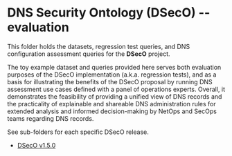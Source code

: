 # DNS Security Ontology (DSecO) -- evaluation

This folder holds the datasets, regression test queries, and DNS configuration assessment queries for the **DSecO** project.

The toy example dataset and queries provided here serves both evaluation purposes of the DSecO implementation (a.k.a. regression tests), and as a basis for illustrating the benefits of the DSecO proposal by running DNS assessment use cases defined with a panel of operations experts.
Overall, it demonstrates the feasibility of providing a unified view of DNS records and the practicality of explainable and shareable DNS administration rules for extended analysis and informed decision-making by NetOps and SecOps teams regarding DNS records.

See sub-folders for each specific DSecO release.

* [DSecO v1.5.0](dseco-1.5.0)

